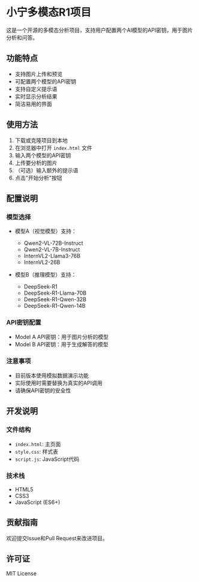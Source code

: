 # 小宁多模态R1项目

这是一个开源的多模态分析项目，支持用户配置两个AI模型的API密钥，用于图片分析和问答。

## 功能特点

- 支持图片上传和预览
- 可配置两个模型的API密钥
- 支持自定义提示语
- 实时显示分析结果
- 简洁易用的界面

## 使用方法

1. 下载或克隆项目到本地
2. 在浏览器中打开 `index.html` 文件
3. 输入两个模型的API密钥
4. 上传要分析的图片
5. （可选）输入额外的提示语
6. 点击"开始分析"按钮

## 配置说明

### 模型选择
- 模型A（视觉模型）支持：
  - Qwen2-VL-72B-Instruct
  - Qwen2-VL-7B-Instruct
  - InternVL2-Llama3-76B
  - InternVL2-26B

- 模型B（推理模型）支持：
  - DeepSeek-R1
  - DeepSeek-R1-Llama-70B
  - DeepSeek-R1-Qwen-32B
  - DeepSeek-R1-Qwen-14B

### API密钥配置
- Model A API密钥：用于图片分析的模型
- Model B API密钥：用于生成解答的模型

### 注意事项
- 目前版本使用模拟数据演示功能
- 实际使用时需要替换为真实的API调用
- 请确保API密钥的安全性

## 开发说明

### 文件结构
- `index.html`: 主页面
- `style.css`: 样式表
- `script.js`: JavaScript代码

### 技术栈
- HTML5
- CSS3
- JavaScript (ES6+)

## 贡献指南

欢迎提交Issue和Pull Request来改进项目。

## 许可证

MIT License